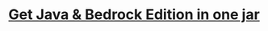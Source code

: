# <a href="https://www.paypal.com/ncp/payment/EVXKXBD6M5XPC">Get Java & Bedrock Edition in one jar</a>
